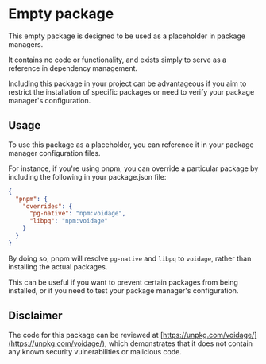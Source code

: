 # Empty package

This empty package is designed to be used as a placeholder in package managers.

It contains no code or functionality, and exists simply to serve as a reference in dependency management.

Including this package in your project can be advantageous if you aim to restrict the installation of specific packages or need to verify your package manager's configuration.

## Usage

To use this package as a placeholder, you can reference it in your package manager configuration files.

For instance, if you're using pnpm, you can override a particular package by including the following in your package.json file:

```json
{
  "pnpm": {
    "overrides": {
      "pg-native": "npm:voidage",
      "libpq": "npm:voidage"
    }
  }
}
```

By doing so, pnpm will resolve `pg-native` and `libpq` to `voidage`, rather than installing the actual packages.

This can be useful if you want to prevent certain packages from being installed, or if you need to test your package manager's configuration.

## Disclaimer

The code for this package can be reviewed at [https://unpkg.com/voidage/](https://unpkg.com/voidage/), which demonstrates that it does not contain any known security vulnerabilities or malicious code.
